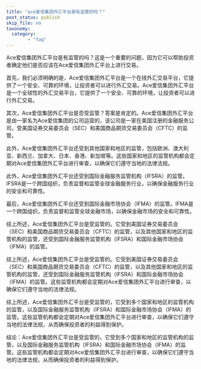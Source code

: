 ```yaml
---
title: "ace爱信集团外汇平台是有监管的吗？"
post_status: publish
skip_file: no
taxonomy:
  category:
        - "faq"
---
```


Ace爱信集团外汇平台是有监管的吗？这是一个重要的问题，因为它可以帮助投资者确定他们是否应该在Ace爱信集团外汇平台上进行交易。

首先，我们必须明确的是，Ace爱信集团外汇平台是一个在线外汇交易平台，它提供了一个安全、可靠的环境，让投资者可以进行外汇交易。Ace爱信集团外汇平台是一个全球性的外汇交易平台，它提供了一个安全、可靠的环境，让投资者可以进行外汇交易。

其次，Ace爱信集团外汇平台是否受监管？答案是肯定的。Ace爱信集团外汇平台是由一家名为Ace爱信集团的公司运营的，该公司是一家在美国注册的金融服务公司，受美国证券交易委员会（SEC）和美国商品期货交易委员会（CFTC）的监管。

此外，Ace爱信集团外汇平台还受到其他国家和地区的监管，包括欧洲、澳大利亚、新西兰、加拿大、日本、香港、新加坡等。这些国家和地区的监管机构都会定期对Ace爱信集团外汇平台进行审查，以确保它们遵守当地的法律法规。

此外，Ace爱信集团外汇平台还受到国际金融服务监管机构（IFSRA）的监管。IFSRA是一个跨国组织，负责监督和监管全球金融服务行业，以确保金融服务行业的安全和可靠性。

最后，Ace爱信集团外汇平台还受到国际金融市场协会（IFMA）的监管。IFMA是一个跨国组织，负责监督和监管全球金融市场，以确保金融市场的安全和可靠性。

综上所述，Ace爱信集团外汇平台是受监管的。它受到美国证券交易委员会（SEC）和美国商品期货交易委员会（CFTC）的监管，以及其他国家和地区的监管机构的监管，还受到国际金融服务监管机构（IFSRA）和国际金融市场协会（IFMA）的监管。

综上所述，Ace爱信集团外汇平台是受监管的。它受到美国证券交易委员会（SEC）和美国商品期货交易委员会（CFTC）的监管，以及其他国家和地区的监管机构的监管，还受到国际金融服务监管机构（IFSRA）和国际金融市场协会（IFMA）的监管。这些监管机构都会定期对Ace爱信集团外汇平台进行审查，以确保它们遵守当地的法律法规。

综上所述，Ace爱信集团外汇平台是受监管的，它受到多个国家和地区的监管机构的监管，以及国际金融服务监管机构（IFSRA）和国际金融市场协会（IFMA）的监管。这些监管机构都会定期对Ace爱信集团外汇平台进行审查，以确保它们遵守当地的法律法规，从而确保投资者的利益得到保护。

结论：Ace爱信集团外汇平台是受监管的，它受到多个国家和地区的监管机构的监管，以及国际金融服务监管机构（IFSRA）和国际金融市场协会（IFMA）的监管。这些监管机构都会定期对Ace爱信集团外汇平台进行审查，以确保它们遵守当地的法律法规，从而确保投资者的利益得到保护。
